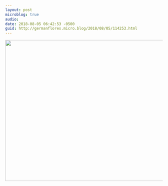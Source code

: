 ```yaml
---
layout: post
microblog: true
audio: 
date: 2018-08-05 06:42:53 -0500
guid: http://germanflores.micro.blog/2018/08/05/114253.html
---
```



<img src="http://germanflores.com/uploads/2018/0239a90fbc.jpg" width="600" height="450" />
